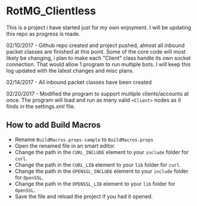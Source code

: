 # RotMG_Clientless

This is a project i have started just for my own enjoyment. I will be updating this repo as progress is made. 

02/10/2017 - Github repo created and project pushed, almost all inbound packet classes are finished at this point. Some of the core code will most likely be changing, i plan to make each "Client" class handle its own socket connection. That would allow 1 program to run multiple bots. I will keep this log updated with the latest changes and misc plans.

02/14/2017 - All inbound packet classes have been created

02/20/2017 - Modified the program to support multiple clients/accounts at once. The program will load and run as many valid `<Client>` nodes as it finds in the settings.xml file.

## How to add Build Macros
- Rename `BuildMacros.props-sample` to `BuildMacros.props`
- Open the renamed file in an smart editor.
- Change the path in the `CURL_INCLUDE` element to your `include` folder for `curl`.
- Change the path in the `CURL_LIB` element to your `lib` folder for `curl`.
- Change the path in the `OPENSSL_INCLUDE` element to your `include` folder for `OpenSSL`.
- Change the path in the `OPENSSL_LIB` element to your `lib` folder for `OpenSSL`.
- Save the file and reload the project if you had it opened.
